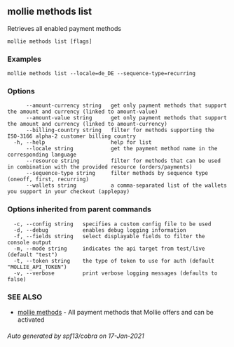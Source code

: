 ## mollie methods list

Retrieves all enabled payment methods

```
mollie methods list [flags]
```

### Examples

```
mollie methods list --locale=de_DE --sequence-type=recurring
```

### Options

```
      --amount-currency string   get only payment methods that support the amount and currency (linked to amount-value)
      --amount-value string      get only payment methods that support the amount and currency (linked to amount-currency)
      --billing-country string   filter for methods supporting the ISO-3166 alpha-2 customer billing country
  -h, --help                     help for list
      --locale string            get the payment method name in the corresponding language
      --resource string          filter for methods that can be used in combination with the provided resource (orders/payments)
      --sequence-type string     filter methods by sequence type (oneoff, first, recurring)
      --wallets string           a comma-separated list of the wallets you support in your checkout (applepay)
```

### Options inherited from parent commands

```
  -c, --config string   specifies a custom config file to be used
  -d, --debug           enables debug logging information
  -f, --fields string   select displayable fields to filter the console output
  -m, --mode string     indicates the api target from test/live (default "test")
  -t, --token string    the type of token to use for auth (default "MOLLIE_API_TOKEN")
  -v, --verbose         print verbose logging messages (defaults to false)
```

### SEE ALSO

* [mollie methods](mollie_methods.md)	 - All payment methods that Mollie offers and can be activated

###### Auto generated by spf13/cobra on 17-Jan-2021
